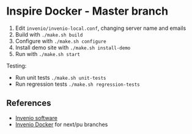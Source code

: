 Inspire Docker - Master branch
==============================

1. Edit `invenio/invenio-local.conf`, changing server name and emails
2. Build with `./make.sh build`
3. Configure with `./make.sh configure`
3. Install demo site with `./make.sh install-demo`
4. Run with `./make.sh start`

Testing:
* Run unit tests `./make.sh unit-tests`
* Run regression tests `./make.sh regression-tests`


References
----------

- [Invenio software](https://github.com/inveniosoftware/invenio)
- [Invenio Docker](https://github.com/greut/invenio-docker) for next/pu branches
